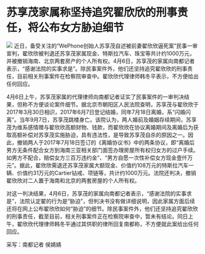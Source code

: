 # 苏享茂家属称坚持追究翟欣欣的刑事责任，将公布女方胁迫细节

![](https://inews.gtimg.com/om_bt/O-uBCm3Rifecu5JcjiDRx1R6O8vOFSjGag1ss939zXvyEAA/1000)
近日，备受关注的“WePhone创始人苏享茂自述被前妻翟欣欣逼死案”民事一审宣判，翟欣欣被判退还苏享茂家属现金、特斯拉汽车、珠宝等共计约1000万元，并被撤销海南、北京两套房产的个人所有权。4月6日，苏享茂的家属向南都记者表示，“感谢法院的实事求是”。除民事案件外，他们还坚持追究翟欣欣的刑事责任，目前相关刑事案件在检察院审查中。翟欣欣代理律师韩冬平表示，不方便给出任何回应。

4月6日上午，苏享茂家属的代理律师向南都记者证实了民事案件的一审判决结果，但称不方便谈论案件细节。据北京市朝阳区人民法院查明，苏享茂与翟欣欣于2017年3月30日相识，2017年6月7日登记结婚，同年7月18日离婚，系“闪婚闪离”。当年9月7日，苏享茂跳楼身亡。该院认为，两人婚前及婚姻存续期间，苏享茂为维系感情赠与翟欣欣高额财物、钱款，而翟欣欣在协议离婚期间及离婚后为获取高额补偿对苏享茂实施胁迫，具有违法性，是导致苏享茂自杀的原因之一。因此，撤销两人于2017年7月18日签订的《离婚协议书》中的两条协议，即“离婚后男方无条件配合女方到海南三亚相关部门面签办理房屋所有权归女方的过户手续。如男方不配合，赔偿女方三百万违约金”、“男方自愿一次性补偿女方现金壹仟万元”。据此，翟欣欣需退还苏享茂家属大额现金、价值约108万元的特斯拉汽车一辆、价值约31万元的Cartier钻戒、项链等，共计约1000万元。法院还判决，撤销翟欣欣对二人置于海南和北京的两套房屋的个人所有权。

对这一判决结果，4月6日，苏享茂的家属向南都记者表示，“感谢法院的实事求是”，法院认定翟的行为是“胁迫”，但判决书没有做详细说明，因此家属方面后续还将在网上公布翟欣欣如何“胁迫”的细节。除民事案件外，他们还坚持追究翟欣欣的刑事责任，截至目前，相关刑事案件正在检察院审查中，暂未有结论。同日上午，翟欣欣代理律师韩冬平通过其供职的律所回复南都称，不方便就此案给出任何回应。

采写：南都记者 侯婧婧

